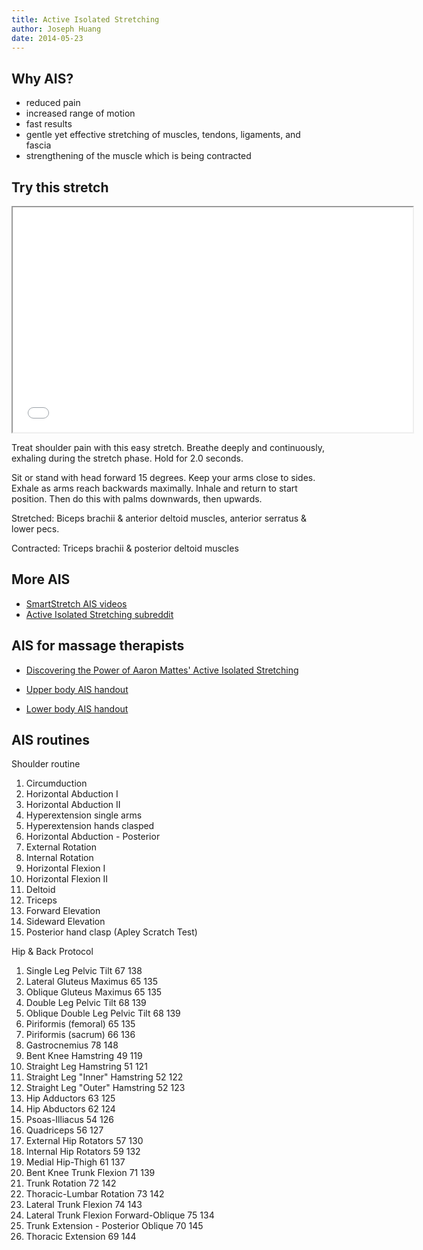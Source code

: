 ```yaml
---
title: Active Isolated Stretching
author: Joseph Huang
date: 2014-05-23
---
```


## Why AIS?

- reduced pain
- increased range of motion
- fast results
- gentle yet effective stretching of muscles, tendons, ligaments, and fascia
- strengthening of the muscle which is being contracted


## Try this stretch
<iframe width="640" height="360" src="//www.youtube.com/embed/Eju-k-lsNXU?rel=0" class="yt" allowfullscreen><a href="//www.youtube.com/watch?v=Eju-k-lsNXU">Single Arm Hyperextension Stretch video</a></iframe>

Treat shoulder pain with this easy stretch. Breathe deeply and continuously, exhaling during the stretch phase. Hold for 2.0 seconds.

Sit or stand with head forward 15 degrees. Keep your arms close to sides. Exhale as arms reach backwards maximally. Inhale and return to start position. Then do this with palms downwards, then upwards.

Stretched: Biceps brachii & anterior deltoid muscles, anterior serratus & lower pecs.

Contracted: Triceps brachii & posterior deltoid muscles

## More AIS
- [SmartStretch AIS videos](http://www.smartstretch.com/)
- [Active Isolated Stretching subreddit](http://www.reddit.com/r/ais)


## AIS for massage therapists
- [Discovering the Power of Aaron Mattes' Active Isolated Stretching](http://www.benbenjamin.com/pdfs/AIS.pdf)

- [Upper body AIS handout](http://benbenjamin.com/webinars/AIS%20Upper%20Body%20Handout.pdf)
- [Lower body AIS handout](http://benbenjamin.com/webinars/AIS%20Lower%20Body%20Complete%20Handout.pdf)

## AIS routines

Shoulder routine

1. Circumduction
2. Horizontal Abduction I
3. Horizontal Abduction II
4. Hyperextension single arms
5. Hyperextension hands clasped
6. Horizontal Abduction - Posterior
7. External Rotation
8. Internal Rotation
9. Horizontal Flexion I
10. Horizontal Flexion II
11. Deltoid
12. Triceps
11. Forward Elevation
12. Sideward Elevation
13. Posterior hand clasp (Apley Scratch Test)

Hip & Back Protocol

1. Single Leg Pelvic Tilt 67  138
2. Lateral Gluteus Maximus  65  135
3. Oblique Gluteus Maximus  65  135
4. Double Leg Pelvic Tilt 68  139
5. Oblique Double Leg Pelvic Tilt 68  139
6. Piriformis (femoral) 65  135
7. Piriformis (sacrum)  66  136
8. Gastrocnemius  78 148
9. Bent Knee Hamstring  49 119
10. Straight Leg Hamstring 51 121
11. Straight Leg "Inner" Hamstring  52  122
12. Straight Leg "Outer" Hamstring  52  123
13. Hip Adductors 63  125
14. Hip Abductors 62  124
15. Psoas-Illiacus  54  126
16. Quadriceps  56  127
17. External Hip Rotators 57  130
18. Internal Hip Rotators 59  132
19. Medial Hip-Thigh 61 137
20. Bent Knee Trunk Flexion 71  139
21. Trunk Rotation  72  142
22. Thoracic-Lumbar Rotation  73  142
23. Lateral Trunk Flexion 74  143
24. Lateral Trunk Flexion Forward-Oblique 75  134
25. Trunk Extension - Posterior Oblique 70  145
26. Thoracic Extension  69  144

